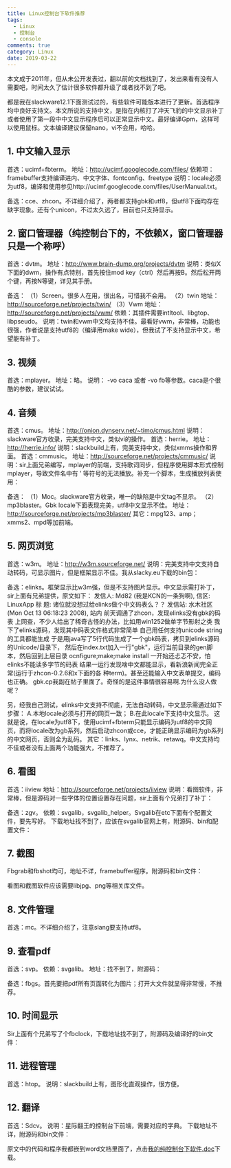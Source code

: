 ```yaml
---
title: Linux控制台下软件推荐
tags:
  - Linux
  - 控制台
  - console
comments: true
category: Linux
date: 2019-03-22
---
```



本文成于2011年，但从未公开发表过，翻以前的文档找到了，发出来看有没有人需要吧，时间太久了估计很多软件都升级了或者找不到了吧。

都是我在slackware12.1下面测试过的，有些软件可能版本进行了更新。首选程序均中良好支持文。本文所说的支持中文，是指在内核打了冲天飞豹的中文显示补丁或者使用了第一段中中文显示程序后可以正常显示中文。最好编译Gpm，这样可以使用鼠标。文本编译建议保留nano，vi不会用，哈哈。

## 1. 中文输入显示

首选：ucimf+fbterm。
地址：http://ucimf.googlecode.com/files/
依赖项：framebuffer支持编译进内、中文字体、fontconfig、freetype
说明：locale必须为utf8，编译和使用参见http://ucimf.googlecode.com/files/UserManual.txt。

备选：cce、zhcon。不详细介绍了，两者都支持gbk和utf8，但utf8下面均存在缺字现象。还有个unicon，不过太久远了，目前也只支持显示。

## 2. 窗口管理器（纯控制台下的，不依赖X，窗口管理器只是一个称呼）

首选：dvtm。
地址：http://www.brain-dump.org/projects/dvtm
说明：类似X下面的dwm，操作有点特别，首先按住mod key（ctrl）然后再按B。然后松开两个键，再按N等键，详见其手册。

备选：
（1）Screen。很多人在用，很出名，可惜我不会用。
（2）twin
地址：http://sourceforge.net/projects/twin/
（3）Vwm
地址：http://sourceforge.net/projects/vwm/
依赖：其插件需要intltool、libgtop、libpseudo。
说明：twin和vwm中文均支持不佳。最看好vwm，非常棒，功能也很强，作者说是支持utf8的（编译用make wide），但我试了不支持显示中文，希望能有补丁。

## 3. 视频

首选：mplayer。
地址：略。
说明： -vo caca 或者 -vo fb等参数。caca是个很酷的参数，建议试试。

## 4. 音频

首选：cmus。
地址：http://onion.dynserv.net/~timo/cmus.html
说明：slackware官方收录，完美支持中文，类似vi的操作。
首选：herrie。
地址：http://herrie.info/
说明：slackbuild上有，完美支持中文，类似xmms操作和界面。
首选：cmmusic。
地址：http://sourceforge.net/projects/cmmusic/
说明：sir上面兄弟编写，mplayer的前端，支持歌词同步，但程序使用脚本形式控制mplayer，导致文件名中有 ’ 等符号的无法播放。补充一个脚本，生成播放列表使用：

备选：
（1）Moc。slackware官方收录，唯一的缺陷是中文tag不显示。
（2）mp3blaster。Gbk locale下面表现完美，utf8中文显示不佳。
地址：http://sourceforge.net/projects/mp3blaster/
其它：mpg123、amp；xmms2、mpd等加前端。

## 5. 网页浏览

首选：w3m。
地址：http://w3m.sourceforge.net/
说明：完美支持中文支持自动转码，可显示图片，但是框架显示不佳。我从slacky.eu下载的bin包：
  
备选：elinks。框架显示比w3m强，但是不支持图片显示。中文显示需打补丁，sir上面有兄弟提供，原文如下：
发信人: Md82 (我是KCN的一条狗啊), 信区: LinuxApp
标 题: 诸位就没想过给elinks做个中文码表么？？
发信站: 水木社区 (Mon Oct 13 06:18:23 2008), 站内
前天调通了zhcon，发现elinks没有gbk的码表
上网查，不少人给出了稀奇古怪的办法，比如用win1252做单字节影射之类
我下了elinks源码，发现其中码表文件格式非常简单
自己用任何支持unicode string的工具都能生成
于是用java写了5行代码生成了一个gbk码表，拷贝到elinks源码的Unicode/目录下，
然后在index.txt加入一行"gbk"，运行当前目录的gen脚本，然后回到上层目录
ocnfigure;make;make install
一开始还忐忑不安，怕elinks不能读多字节的码表
结果一运行发现啥中文都能显示，看新浪新闻完全正常(运行于zhcon-0.2.6和x下面的各
种term)。甚至还能输入中文表单提交，编码也正确。
gbk.cp我副在帖子里面了。奇怪的是这件事情很容易啊.为什么没人做呢？

另，经我自己测试，elinks中文支持不彻底，无法自动转码，中文显示需通过如下步骤：
A.本地locale必须与打开的网页一致；
B.在此locale下支持中文显示。
这就是说，在locale为utf8下，使用ucimf+fbterm只能显示编码为utf8的中文网页，而将locale改为gb系列，然后启动zhcon或cce，才能正确显示编码为gb系列的中文网页，否则全为乱码。
其它：links、lynx、netrik、retawq。中文支持均不佳或者没有上面两个功能强大，不推荐了。

## 6. 看图

首选：iiview
地址：http://sourceforge.net/projects/iiview
说明：看图软件，非常棒，但是源码对一些字体的位置设置存在问题，sir上面有个兄弟打了补丁：

备选：zgv。
依赖：svgalib，svgalib_helper。Svgalib在etc下面有个配置文件，要先写好。
下载地址找不到了，应该在svgalib官网上有，附源码、bin和配置文件：

## 7. 截图

Fbgrab和fbshot均可，地址不详，framebuffer程序。附源码和bin文件：

看图和截图软件应该需要libjpg、png等相关库文件。

## 8. 文件管理

首选：mc。不详细介绍了，注意slang要支持utf8。

## 9. 查看pdf

首选：svp。
依赖：svgalib。
地址：找不到了，附源码：

备选：fbgs。首先要把pdf所有页面转化为图片；打开大文件就显得非常慢，不推荐。

## 10. 时间显示

Sir上面有个兄弟写了个fbclock，下载地址找不到了，附源码及编译好的bin文件：
  
## 11. 进程管理

首选：htop。
说明：slackbuild上有，图形化直观操作，很方便。

## 12. 翻译

首选：Sdcv。
说明：星际翻王的控制台下前端，需要对应的字典。
下载地址不详，附源码和bin文件：

原文中的代码和程序我都嵌到word文档里面了，点击<a href="../../../../files/我的纯控制台下软件.doc" target="_blank">我的纯控制台下软件.doc</a>下载。
